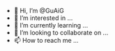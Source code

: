 - 👋 Hi, I’m @GuAiG
- 👀 I’m interested in ...
- 🌱 I’m currently learning ...
- 💞️ I’m looking to collaborate on ...
- 📫 How to reach me ...

<!---
GuAiG/GuAiG is a ✨ special ✨ repository because its `README.md` (this file) appears on your GitHub profile.
You can click the Preview link to take a look at your changes.
--->
